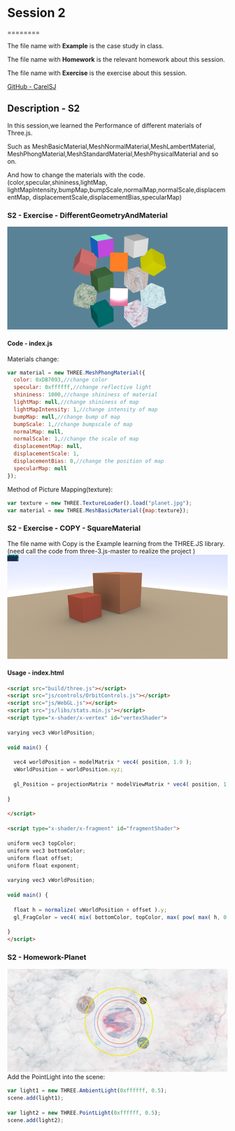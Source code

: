 # Session 2
========

The file name with **Example** is the case study in class.

The file name with **Homework** is the relevant homework about this session.

The file name with **Exercise** is the exercise about this session.

[GitHub - CarelSJ](https://github.com/CarelSJ/DAT505-GitHub)

## Description - S2 ##

In this session,we learned the Performance of different materials of Three.js.

Such as MeshBasicMaterial,MeshNormalMaterial,MeshLambertMaterial,
MeshPhongMaterial,MeshStandardMaterial,MeshPhysicalMaterial and so on.

And how to change the materials with the code.(color,specular,shininess,lightMap,
lightMapIntensity,bumpMap,bumpScale,normalMap,normalScale,displacementMap,
displacementScale,displacementBias,specularMap)

### S2 - Exercise - DifferentGeometryAndMaterial ###
![S2-01](https://github.com/CarelSJ/DAT505-GitHub/blob/master/images/S2-01.png)
#### Code - index.js ####

Materials change:
```javascript
var material = new THREE.MeshPhongMaterial({
  color: 0xDB7093,//change color
  specular: 0xffffff,//change reflective light
  shininess: 1000,//change shininess of material
  lightMap: null,//change shininess of map
  lightMapIntensity: 1,//change intensity of map
  bumpMap: null,//change bump of map
  bumpScale: 1,//change bumpscale of map
  normalMap: null,
  normalScale: 1,//change the scale of map
  displacementMap: null,
  displacementScale: 1,
  displacementBias: 0,//change the position of map
  specularMap: null
});
```

Method of Picture Mapping(texture):
```javascript
var texture = new THREE.TextureLoader().load("planet.jpg");
var material = new THREE.MeshBasicMaterial({map:texture});
```

### S2 - Exercise - COPY - SquareMaterial ###
The file name with Copy is the Example learning from the THREE.JS library.
(need call the code from three-3.js-master to realize the project )
  ![S2-02](https://github.com/CarelSJ/DAT505-GitHub/blob/master/images/S2-02.png)
#### Usage - index.html ####

```html
<script src="build/three.js"></script>
<script src="js/controls/OrbitControls.js"></script>
<script src="js/WebGL.js"></script>
<script src="js/libs/stats.min.js"></script>
<script type="x-shader/x-vertex" id="vertexShader">

varying vec3 vWorldPosition;

void main() {

  vec4 worldPosition = modelMatrix * vec4( position, 1.0 );
  vWorldPosition = worldPosition.xyz;

  gl_Position = projectionMatrix * modelViewMatrix * vec4( position, 1.0 );

}

</script>

<script type="x-shader/x-fragment" id="fragmentShader">

uniform vec3 topColor;
uniform vec3 bottomColor;
uniform float offset;
uniform float exponent;

varying vec3 vWorldPosition;

void main() {

  float h = normalize( vWorldPosition + offset ).y;
  gl_FragColor = vec4( mix( bottomColor, topColor, max( pow( max( h, 0.0 ), exponent ), 0.0 ) ), 1.0 );

}
</script>
```

### S2 - Homework-Planet ###
![S2-03](https://github.com/CarelSJ/DAT505-GitHub/blob/master/images/S2-03.png)
Add the PointLight into the scene:
```javascript
var light1 = new THREE.AmbientLight(0xffffff, 0.5);
scene.add(light1);

var light2 = new THREE.PointLight(0xffffff, 0.5);
scene.add(light2);
```
